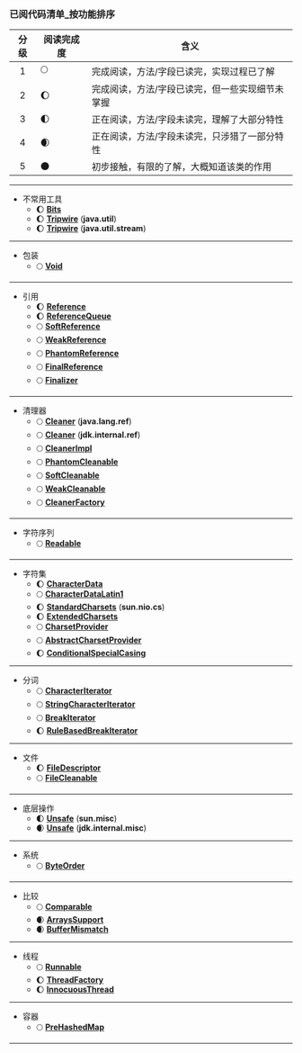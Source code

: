 ### 已阅代码清单_按功能排序


|  分级  | 阅读完成度 | 含义 |
| :---: | -------- | ---- |
|   1   | :full_moon: | 完成阅读，方法/字段已读完，实现过程已了解 |
|   2   | :waxing_gibbous_moon: | 完成阅读，方法/字段已读完，但一些实现细节未掌握 |
|   3   | :first_quarter_moon: | 正在阅读，方法/字段未读完，理解了大部分特性 |
|   4   | :waxing_crescent_moon: | 正在阅读，方法/字段未读完，只涉猎了一部分特性 |
|   5   | :new_moon: | 初步接触，有限的了解，大概知道该类的作用 |


--------------------------------------------------
* 不常用工具
  * :waxing_gibbous_moon: [**Bits**](src/java/nio/Bits.java)
  * :waxing_gibbous_moon: [**Tripwire**](src/java/util/Tripwire.java) (**java.util**)
  * :waxing_gibbous_moon: [**Tripwire**](src/java/util/stream/Tripwire.java) (**java.util.stream**)
--------------------------------------------------
* 包装
  * :full_moon: [**Void**](src/java/lang/Void.java)
--------------------------------------------------
* 引用
  * :waxing_gibbous_moon: [**Reference**](src/java/lang/ref/Reference.java)
  * :waxing_gibbous_moon: [**ReferenceQueue**](src/java/lang/ref/ReferenceQueue.java)
  * :full_moon: [**SoftReference**](src/java/lang/ref/SoftReference.java)
  * :full_moon: [**WeakReference**](src/java/lang/ref/WeakReference.java)
  * :full_moon: [**PhantomReference**](src/java/lang/ref/PhantomReference.java)
  * :full_moon: [**FinalReference**](src/java/lang/ref/FinalReference.java)
  * :full_moon: [**Finalizer**](src/java/lang/ref/Finalizer.java)
--------------------------------------------------
* 清理器
  * :full_moon: [**Cleaner**](src/java/lang/ref/Cleaner.java) (**java.lang.ref**)
  * :full_moon: [**Cleaner**](src/jdk/internal/ref/Cleaner.java) (**jdk.internal.ref**)
  * :full_moon: [**CleanerImpl**](src/jdk/internal/ref/CleanerImpl.java)
  * :full_moon: [**PhantomCleanable**](src/jdk/internal/ref/PhantomCleanable.java)
  * :full_moon: [**SoftCleanable**](src/jdk/internal/ref/SoftCleanable.java)
  * :full_moon: [**WeakCleanable**](src/jdk/internal/ref/WeakCleanable.java)
  * :full_moon: [**CleanerFactory**](src/jdk/internal/ref/CleanerFactory.java)
--------------------------------------------------
* 字符序列
  * :full_moon: [**Readable**](src/java/lang/Readable.java)
--------------------------------------------------
* 字符集
  * :waxing_gibbous_moon: [**CharacterData**](src/java/lang/CharacterData.java)
  * :full_moon: [**CharacterDataLatin1**](src/java/lang/CharacterDataLatin1.java)
  * :waxing_gibbous_moon: [**StandardCharsets**](src/sun/nio/cs/StandardCharsets.java) (**sun.nio.cs**)
  * :waxing_gibbous_moon: [**ExtendedCharsets**](src/sun/nio/cs/ext/ExtendedCharsets.java)
  * :full_moon: [**CharsetProvider**](src/java/nio/charset/spi/CharsetProvider.java)
  * :full_moon: [**AbstractCharsetProvider**](src/sun/nio/cs/ext/AbstractCharsetProvider.java)
  * :waxing_gibbous_moon: [**ConditionalSpecialCasing**](src/java/lang/ConditionalSpecialCasing.java)
--------------------------------------------------
* 分词
  * :full_moon: [**CharacterIterator**](src/java/text/CharacterIterator.java)
  * :full_moon: [**StringCharacterIterator**](src/java/text/StringCharacterIterator.java)
  * :full_moon: [**BreakIterator**](src/java/text/BreakIterator.java)
  * :waxing_gibbous_moon: [**RuleBasedBreakIterator**](src/sun/text/RuleBasedBreakIterator.java)
--------------------------------------------------
* 文件
  * :waxing_gibbous_moon: [**FileDescriptor**](src/java/io/FileDescriptor.java)
  * :full_moon: [**FileCleanable**](src/java/io/FileCleanable.java)
--------------------------------------------------
* 底层操作
  * :first_quarter_moon: [**Unsafe**](src/sun/misc/Unsafe.java) (**sun.misc**)
  * :waxing_crescent_moon: [**Unsafe**](src/jdk/internal/misc/Unsafe.java) (**jdk.internal.misc**)
--------------------------------------------------
* 系统
  * :full_moon: [**ByteOrder**](src/java/nio/ByteOrder.java)
--------------------------------------------------
* 比较
  * :full_moon: [**Comparable**](src/java/lang/Comparable.java)
  * :waxing_crescent_moon: [**ArraysSupport**](src/jdk/internal/util/ArraysSupport.java)
  * :waxing_crescent_moon: [**BufferMismatch**](src/java/nio/BufferMismatch.java)
--------------------------------------------------
* 线程
  * :full_moon: [**Runnable**](src/java/lang/Runnable.java)
  * :waxing_gibbous_moon: [**ThreadFactory**](src/java/util/concurrent/ThreadFactory.java)
  * :waxing_gibbous_moon: [**InnocuousThread**](src/jdk/internal/misc/InnocuousThread.java)
--------------------------------------------------
* 容器
  * :full_moon: [**PreHashedMap**](src/sun/util/PreHashedMap.java)
--------------------------------------------------
